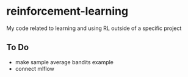 # reinforcement-learning
My code related to learning and using RL outside of a specific project

## To Do
- make sample average bandits example
- connect mlflow
